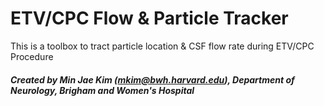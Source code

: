 # ETV/CPC Flow & Particle Tracker
This is a toolbox to tract particle location & CSF flow rate during ETV/CPC Procedure
##### Created by Min Jae Kim (mkim@bwh.harvard.edu), Department of Neurology, Brigham and Women's Hospital
